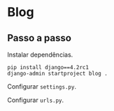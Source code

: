 # Blog

## Passo a passo

Instalar dependências.

```
pip install django==4.2rc1
django-admin startproject blog .
```

Configurar `settings.py`.

Configurar `urls.py`.